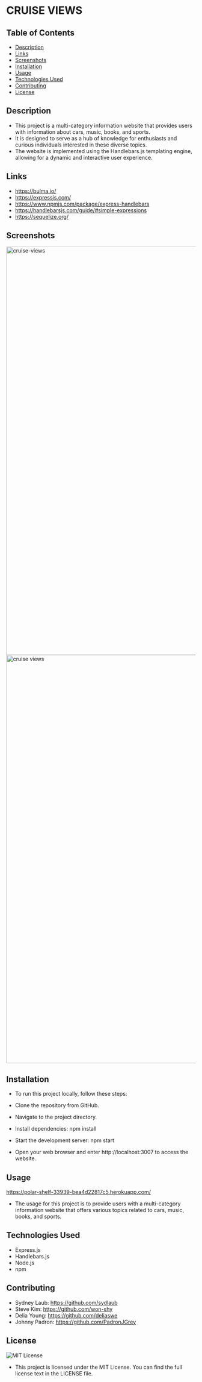 # CRUISE VIEWS

## Table of Contents
* [Description](#description)
* [Links](#links)
* [Screenshots](#screenshots)
* [Installation](#installation)
* [Usage](#usage)
* [Technologies Used](#technologies)
* [Contributing](#contributing)
* [License](#license)



## Description
- This project is a multi-category information website that provides users with information about cars, music, books, and sports. 
- It is designed to serve as a hub of knowledge for enthusiasts and curious individuals interested in these diverse topics. 
- The website is implemented using the Handlebars.js templating engine, allowing for a dynamic and interactive user experience.

## Links
- https://bulma.io/
- https://expressjs.com/
- https://www.npmjs.com/package/express-handlebars
- https://handlebarsjs.com/guide/#simple-expressions
- https://sequelize.org/
## Screenshots
<img width="1084" alt="cruise-views" src="https://github.com/sydlaub/cruise-views/assets/113808453/f72d967c-ad49-4cc3-88aa-3464d4cb4e9b">
<img width="1084" alt="cruise views" src="https://github.com/sydlaub/cruise-views/assets/113808453/a6a97da4-e466-4660-b927-32cee5fb2c38">


## Installation
- To run this project locally, follow these steps:

- Clone the repository from GitHub.

- Navigate to the project directory.

- Install dependencies: npm install

- Start the development server: npm start

- Open your web browser and enter http://localhost:3007 to access the website.

## Usage
https://polar-shelf-33939-bea4d22817c5.herokuapp.com/
- The usage for this project is to provide users with a multi-category information website that offers various topics related to cars, music, books, and sports.

## Technologies Used
- Express.js
- Handlebars.js
- Node.js
- npm

## Contributing
- Sydney Laub: https://github.com/sydlaub
- Steve Kim: https://github.com/won-shy
- Delia Young: https://github.com/deliaswe
- Johnny Padron: https://github.com/PadronJGrey

## License
![MIT License](https://img.shields.io/badge/license-MIT-black)

- This project is licensed under the MIT License. You can find the full license text in the LICENSE file.